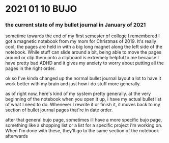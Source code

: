 # 2021 01 10 BUJO

### the current state of my bullet journal in January of 2021

sometime towards the end of my first semester of college I remembered I got a magnetic notebook from my mom for Christmas of 2019. It's really cool; the pages are held in with a big long magnet along the left side of the notebook. While stuff can slide around a bit, being able to move the pages around or clip them onto a clipboard is extremely helpful to me because I have pretty bad ADHD and it gives my anxiety to worry about putting all the pages in the right order. 

ok so I've kinda changed up the normal bullet journal layout a lot to have it work better with my brain and just how i do stuff more generally. 

as of right now, here's kind of my system pretty generally. at the very beginning of the notebook when you open it up, i have my actual bullet list of what I need to do. Whenever I rewrite it or finish it, it moves back to my section of bullet journal pages that're in date order. 

after that general bujo page, sometimes ill have a more specific bujo page, something like a shopping list or a list for a specific project i'm working on. When I'm done with these, they'll go to the same section of the notebook afterwards

